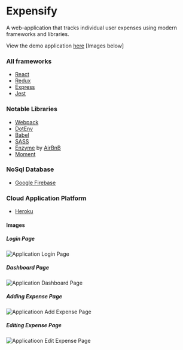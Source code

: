 # Expensify
A web-application that tracks individual user expenses using modern frameworks and libraries.

View the demo application [here](https://arthur-io-expensify.herokuapp.com) [Images below]

### All frameworks
- [React](https://reactjs.org/)
- [Redux](https://react-redux.js.org/)
- [Express](https://expressjs.com/)
- [Jest](https://jestjs.io/)

### Notable Libraries
- [Webpack](https://webpack.js.org/)
- [DotEnv](https://www.npmjs.com/package/dotenv)
- [Babel](https://babeljs.io/)
- [SASS](https://sass-lang.com/guide)
- [Enzyme](https://enzymejs.github.io/enzyme/) by [AirBnB](https://www.airbnb.com/)
- [Moment](https://momentjs.com/)

### NoSql Database
- [Google Firebase](https://firebase.google.com/?gclsrc=aw.ds&&gclid=Cj0KCQjwl9GCBhDvARIsAFunhsnCvAr_XMIbK1GFmdOBZr_aPOJbCrz-_gIFoOyeDxlLJiLpHMaTresaAmnIEALw_wcB)

### Cloud Application Platform
- [Heroku](https://dashboard.heroku.com/apps)
  
#### Images
##### Login Page
![Application Login Page](https://i.gyazo.com/162e2dc60e2dd5f82440ccdf392e640f.jpg)
##### Dashboard Page
![Application Dashboard Page](https://i.gyazo.com/241dfadfd95ee3f2f91049fb7f7662ac.png)
##### Adding Expense Page
![Applicatioon Add Expense Page](https://i.gyazo.com/ac85d1860a31494dc047cdfbce96a88d.png)
##### Editing Expense Page
![Applicatioon Edit Expense Page](https://i.gyazo.com/bc0787ad4c4b67035ced37d7e50629bc.png)
